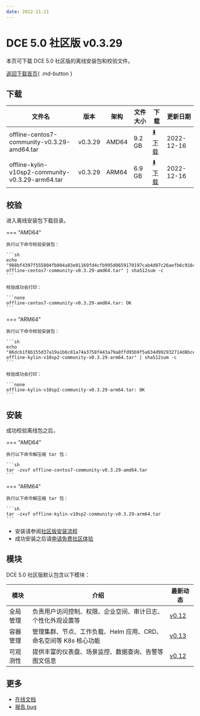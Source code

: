 ```yaml
---
date: 2022-11-21
---
```


# DCE 5.0 社区版 v0.3.29

本页可下载 DCE 5.0 社区版的离线安装包和校验文件。

[返回下载首页](../index.md){ .md-button }

## 下载

| 文件名                      | 版本    | 架构 | 文件大小 | 下载                                           | 更新日期   |
| ----------------------------- | ------- | -------- | ---------------------------------------------- | ---------- | ----------------------------- |
| offline-centos7-community-v0.3.29-amd64.tar | v0.3.29 | AMD64 | 9.2 GB | [:arrow_down: 下载](https://qiniu-download-public.daocloud.io/DaoCloud_Enterprise/dce5/offline-centos7-community-v0.3.29-amd64.tar) | 2022-12-16 |
| offline-kylin-v10sp2-community-v0.3.29-arm64.tar | v0.3.29 | ARM64 | 6.9 GB | [:arrow_down: 下载](https://qiniu-download-public.daocloud.io/DaoCloud_Enterprise/dce5/offline-kylin-v10sp2-community-v0.3.29-arm64.tar) | 2022-12-16 |

## 校验

进入离线安装包下载目录。

=== "AMD64"

    执行以下命令校验安装包：

    ```sh
    echo "988bf4397f555804fb004a83e01169fd4cfb995d0659170197cab4d07c26aefb6c916ce42c0655d207a2ae7bddd5c28c6c66fc7645c67a174a8919e7e040cbd8  offline-centos7-community-v0.3.29-amd64.tar" | sha512sum -c
    ```

    校验成功会打印：

    ```none
    offline-centos7-community-v0.3.29-amd64.tar: OK
    ```

=== "ARM64"

    执行以下命令校验安装包：

    ```sh
    echo "86dcb1f8b155d37a19a1b6c81a74a3758f443a79a8ffd95b9f5a634d992932714d8bce9805ab52d9fffbfdcbc82873e7c7132a7d3e9a45d5fe00f46de16ab717  offline-kylin-v10sp2-community-v0.3.29-arm64.tar" | sha512sum -c
    ```

    校验成功会打印：

    ```none
    offline-kylin-v10sp2-community-v0.3.29-arm64.tar: OK
    ```
  
## 安装

成功校验离线包之后，

=== "AMD64"

    执行以下命令解压缩 tar 包：

    ```sh
    tar -zxvf offline-centos7-community-v0.3.29-amd64.tar
    ```

=== "ARM64"

    执行以下命令解压缩 tar 包：

    ```sh
    tar -zxvf offline-kylin-v10sp2-community-v0.3.29-arm64.tar
    ```

- 安装请参阅[社区版安装流程](../../install/community/k8s/online.md#_2)
- 成功安装之后请[申请免费社区体验](../../dce/license0.md)

## 模块

DCE 5.0 社区版默认包含以下模块：

| 模块     | 介绍                                                              | 最新动态                                                   |
| -------- | ----------------------------------------------------------------- | ---------------------------------------------------------- |
| 全局管理 | 负责用户访问控制、权限、企业空间、审计日志、个性化外观设置等      | [v0.12](../../ghippo/intro/release-notes.md#v012) |
| 容器管理 | 管理集群、节点、工作负载、Helm 应用、CRD、命名空间等 K8s 核心功能 | [v0.13](../../kpanda/intro/release-notes.md#v013) |
| 可观测性 | 提供丰富的仪表盘、场景监控、数据查询、告警等图文信息              | [v0.12](../../insight/intro/releasenote.md#v012)  |

## 更多

- [在线文档](../../dce/index.md)
- [报告 bug](https://github.com/DaoCloud/DaoCloud-docs/issues)

